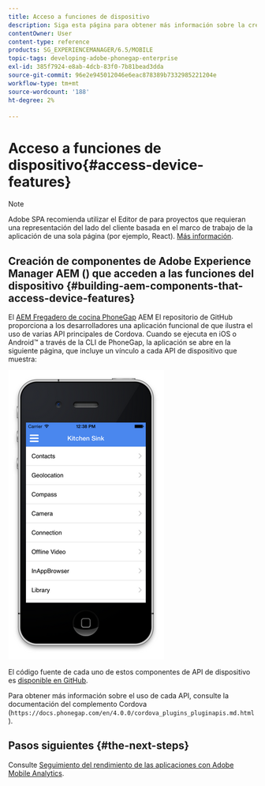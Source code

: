 ```yaml
---
title: Acceso a funciones de dispositivo
description: Siga esta página para obtener más información sobre la creación de componentes de Adobe Experience Manager AEM () que acceden a las funciones de los dispositivos. AEM AEM El repositorio de GitHub del receptor de cocina PhoneGap de la proporciona a los desarrolladores una aplicación funcional que ilustra el uso de varias API principales de Cordova.
contentOwner: User
content-type: reference
products: SG_EXPERIENCEMANAGER/6.5/MOBILE
topic-tags: developing-adobe-phonegap-enterprise
exl-id: 385f7924-e8ab-4dcb-83f0-7b81bead3dda
source-git-commit: 96e2e945012046e6eac878389b7332985221204e
workflow-type: tm+mt
source-wordcount: '188'
ht-degree: 2%

---
```


# Acceso a funciones de dispositivo{#access-device-features}

>[!NOTE]
>
>Adobe SPA recomienda utilizar el Editor de para proyectos que requieran una representación del lado del cliente basada en el marco de trabajo de la aplicación de una sola página (por ejemplo, React). [Más información](/help/sites-developing/spa-overview.md).

## Creación de componentes de Adobe Experience Manager AEM () que acceden a las funciones del dispositivo {#building-aem-components-that-access-device-features}

El [AEM Fregadero de cocina PhoneGap](https://github.com/blefebvre/aem-phonegap-kitchen-sink) AEM El repositorio de GitHub proporciona a los desarrolladores una aplicación funcional de que ilustra el uso de varias API principales de Cordova. Cuando se ejecuta en iOS o Android™ a través de la CLI de PhoneGap, la aplicación se abre en la siguiente página, que incluye un vínculo a cada API de dispositivo que muestra:

![chlimage_1-107](assets/chlimage_1-107.png)

El código fuente de cada uno de estos componentes de API de dispositivo es [disponible en GitHub](https://github.com/blefebvre/aem-phonegap-kitchen-sink/tree/master/content/src/main/content/jcr_root/apps/brucelefebvre/kitchen-sink/components).

Para obtener más información sobre el uso de cada API, consulte la documentación del complemento Cordova (`https://docs.phonegap.com/en/4.0.0/cordova_plugins_pluginapis.md.html`).

## Pasos siguientes {#the-next-steps}

Consulte [Seguimiento del rendimiento de las aplicaciones con Adobe Mobile Analytics](/help/mobile/phonegap-intro-to-app-analytics.md).
